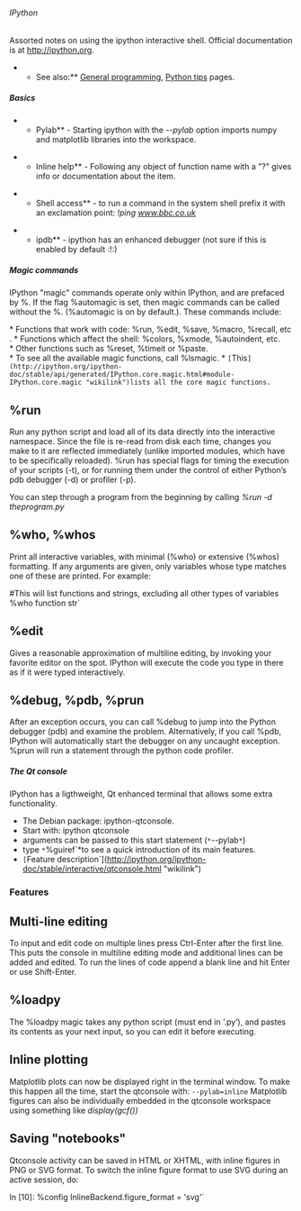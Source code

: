 ###### IPython

Assorted notes on using the ipython interactive shell. Official
documentation is at <http://ipython.org>.

-   -   See also:\*\* [General programming](programming "wikilink"),
        [Python tips](pythontips "wikilink") pages.

##### Basics

-   -   Pylab\*\* - Starting ipython with the *--pylab* option imports
        numpy and matplotlib libraries into the workspace.

<!-- -->

-   -   Inline help\*\* - Following any object of function name with a
        "?" gives info or documentation about the item.

<!-- -->

-   -   Shell access\*\* - to run a command in the system shell prefix
        it with an exclamation point: *!ping www.bbc.co.uk*

<!-- -->

-   -   ipdb\*\* - ipython has an enhanced debugger (not sure if this is
        enabled by default :!:)

##### Magic commands

IPython "magic" commands operate only within IPython, and are prefaced
by %. If the flag %automagic is set, then magic commands can be called
without the %. (%automagic is on by default.). These commands include:

* Functions that work with code: %run, %edit, %save, %macro, %recall, etc.
* Functions which affect the shell: %colors, %xmode, %autoindent, etc.
* Other functions such as %reset, %timeit or %paste.
* To see all the available magic functions, call %lsmagic.
* `[`This`](http://ipython.org/ipython-doc/stable/api/generated/IPython.core.magic.html#module-IPython.core.magic "wikilink")lists all the core magic functions.`

%run
----

Run any python script and load all of its data directly into the
interactive namespace. Since the file is re-read from disk each time,
changes you make to it are reflected immediately (unlike imported
modules, which have to be specifically reloaded). %run has special flags
for timing the execution of your scripts (-t), or for running them under
the control of either Python’s pdb debugger (-d) or profiler (-p).

You can step through a program from the beginning by calling *%run -d
theprogram.py*

%who, %whos
-----------

Print all interactive variables, with minimal (%who) or extensive
(%whos) formatting. If any arguments are given, only variables whose
type matches one of these are printed. For example:

#This will list functions and strings, excluding all other types of variables
%who function str`

%edit
-----

Gives a reasonable approximation of multiline editing, by invoking your
favorite editor on the spot. IPython will execute the code you type in
there as if it were typed interactively.

%debug, %pdb, %prun
-------------------

After an exception occurs, you can call %debug to jump into the Python
debugger (pdb) and examine the problem. Alternatively, if you call %pdb,
IPython will automatically start the debugger on any uncaught exception.
%prun will run a statement through the python code profiler.

##### The Qt console

IPython has a ligthweight, Qt enhanced terminal that allows some extra
functionality.

* The Debian package: ipython-qtconsole.
* Start with: ipython qtconsole
* arguments can be passed to this start statement (`*`--pylab`*`)
* type `*`%guiref`*to see a quick introduction of its main features.
* `[`Feature description`](http://ipython.org/ipython-doc/stable/interactive/qtconsole.html "wikilink")

### Features

Multi-line editing
------------------

To input and edit code on multiple lines press Ctrl-Enter after the
first line. This puts the console in multiline editing mode and
additional lines can be added and edited. To run the lines of code
append a blank line and hit Enter or use Shift-Enter.

%loadpy
-------

The %loadpy magic takes any python script (must end in ‘.py’), and
pastes its contents as your next input, so you can edit it before
executing.

Inline plotting
---------------

Matplotlib plots can now be displayed right in the terminal window. To
make this happen all the time, start the qtconsole with:
`--pylab=inline` Matplotlib figures can also be individually embedded in
the qtconsole workspace using something like *display(gcf())*

Saving "notebooks"
------------------

Qtconsole activity can be saved in HTML or XHTML, with inline figures in
PNG or SVG format. To switch the inline figure format to use SVG during
an active session, do:

In [10]: %config InlineBackend.figure_format = 'svg'`
